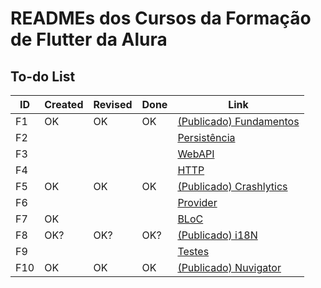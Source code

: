# READMEs dos Cursos da Formação de Flutter da Alura

## To-do List

| ID  | Created | Revised | Done | Link                                                                           |
| --- | ------- | ------- | ---- | ------------------------------------------------------------------------------ |
| F1  | OK      | OK      | OK   | [(Publicado) Fundamentos](https://github.com/alura-cursos/flutter-fundamentos) |
| F2  |         |         |      | [Persistência](/F2-Persistencia/README.md)                                     |
| F3  |         |         |      | [WebAPI](/F3-WebAPI/README.md)                                                 |
| F4  |         |         |      | [HTTP](/F4-HTTP/README.md)                                                     |
| F5  | OK      | OK      | OK   | [(Publicado) Crashlytics](https://github.com/alura-cursos/flutter-crashlytics) |
| F6  |         |         |      | [Provider](/F6-Provider/README.md)                                             |
| F7  | OK      |         |      | [BLoC](/F7-BLoC/README.md)                                                     |
| F8  | OK?     | OK?     | OK?  | [(Publicado) i18N](https://github.com/alura-cursos/Flutter-I18N)               |
| F9  |         |         |      | [Testes](/F9-Testes/README.md)                                                 |
| F10 | OK      | OK      | OK   | [(Publicado) Nuvigator](https://github.com/alura-cursos/flutter-nuvigator)     |
